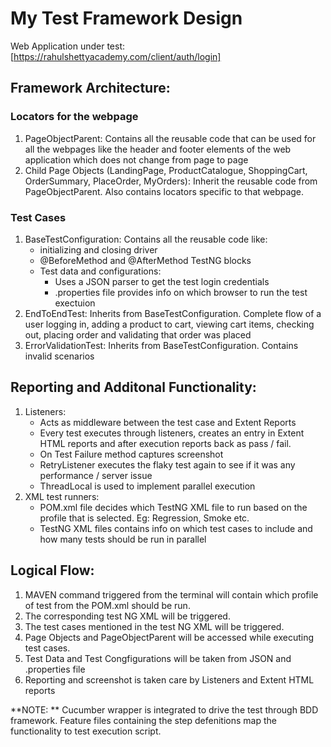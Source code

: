 # My Test Framework Design

Web Application under test: 
[https://rahulshettyacademy.com/client/auth/login]

## Framework Architecture:
### Locators for the webpage
1. PageObjectParent: Contains all the reusable code that can be used for all the webpages like the header and footer elements of the web application which does not change from page to page
2. Child Page Objects (LandingPage, ProductCatalogue, ShoppingCart, OrderSummary, PlaceOrder, MyOrders): Inherit the reusable code from PageObjectParent. Also contains locators specific to that webpage.

### Test Cases
1. BaseTestConfiguration: Contains all the reusable code like: 
   - initializing and closing driver
   - @BeforeMethod and @AfterMethod TestNG blocks
   - Test data and configurations:
     - Uses a JSON parser to get the test login credentials
     - .properties file provides info on which browser to run the test exectuion
2. EndToEndTest: Inherits from BaseTestConfiguration. Complete flow of a user logging in, adding a product to cart, viewing cart items, checking out, placing order and validating that order was placed
3. ErrorValidationTest: Inherits from BaseTestConfiguration. Contains invalid scenarios

## Reporting and Additonal Functionality:
1. Listeners: 
   - Acts as middleware between the test case and Extent Reports
   - Every test executes through listeners, creates an entry in Extent HTML reports and after execution reports back as pass / fail.
   - On Test Failure method captures screenshot
   - RetryListener executes the flaky test again to see if it was any performance / server issue
   - ThreadLocal is used to implement parallel execution
2. XML test runners:
   - POM.xml file decides which TestNG XML file to run based on the profile that is selected. Eg: Regression, Smoke etc.
   - TestNG XML files contains info on which test cases to include and how many tests should be run in parallel

## Logical Flow:
1. MAVEN command triggered from the terminal will contain which profile of test from the POM.xml should be run.
2. The corresponding test NG XML will be triggered.
3. The test cases mentioned in the test NG XML will be triggered.
4. Page Objects and PageObjectParent will be accessed while executing test cases.
5. Test Data and Test Congfigurations will be taken from JSON and .properties file
6. Reporting and screenshot is taken care by Listeners and Extent HTML reports

**NOTE: ** Cucumber wrapper is integrated to drive the test through BDD framework. Feature files containing the step defenitions map the functionality to test execution script.
